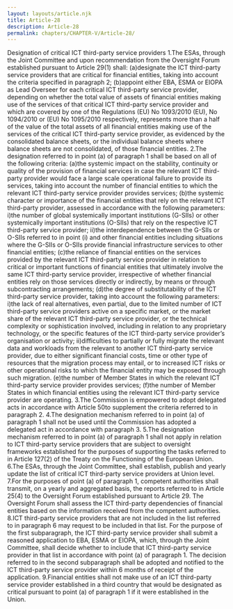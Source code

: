 ```yaml
---
layout: layouts/article.njk
title: Article-28
description: Article-28
permalink: chapters/CHAPTER-V/Article-28/
---
```

Designation of critical ICT third-party service providers
1.The ESAs, through the Joint Committee and upon recommendation from the Oversight Forum established pursuant  to  Article 29(1) shall: 
(a)designate the ICT third-party service providers that are critical for financial entities, taking into account the criteria specified in paragraph 2; 
(b)appoint either EBA, ESMA or EIOPA as Lead Overseer for each critical ICT third-party service provider, depending on whether the total value of assets of financial entities making use of the services of that critical ICT third-party service provider and which are covered by one of the Regulations (EU) No 1093/2010 (EU), No 1094/2010 or (EU) No 1095/2010 respectively, represents more than a half of the value of the total assets of all financial entities making use of the services of the critical ICT third-party service provider, as evidenced by the consolidated balance sheets, or the individual balance sheets where balance sheets are not consolidated, of those financial entities. 
2.The designation referred to in point (a) of paragraph 1 shall be based on all of the following criteria:
(a)the systemic impact on the stability, continuity or quality of the provision of financial services in case the relevant ICT third-party provider would face a large scale operational failure to provide its services, taking into account the number of financial entities to which the relevant ICT third-party service provider provides services; 
(b)the systemic character or importance of the financial entities that rely on the relevant ICT third-party provider, assessed in accordance with the following parameters:
i)the number of global systemically important institutions (G-SIIs) or other systemically important institutions (O-SIIs) that rely on the respective ICT third-party service provider;
ii)the interdependence between the G-SIIs or O-SIIs referred to in point (i) and other financial entities including situations where the G-SIIs or O-SIIs provide financial infrastructure services to other financial entities;
(c)the reliance of financial entities on the services provided by the relevant ICT third-party service provider in relation to critical or important functions of financial entities that ultimately involve the same ICT third-party service provider, irrespective of whether financial entities rely on those services directly or indirectly, by means or through subcontracting arrangements; 
(d)the degree of substitutability of the ICT third-party service provider, taking into account the following parameters: 
i)the lack of real alternatives, even partial, due to the limited number of ICT third-party service providers active on a specific market, or the market share of the relevant ICT third-party service provider, or the technical complexity or sophistication involved, including in relation to any proprietary technology, or the specific features of the ICT third-party service provider’s organisation or activity; 
ii)difficulties to partially or fully migrate the relevant data and workloads from the relevant to another ICT third-party service provider, due to either significant financial costs, time or other type of resources that the migration process may entail, or to increased ICT risks or other operational risks to which the financial entity may be exposed through such migration.
(e)the number of Member States in which the relevant ICT third-party service provider provides services;
(f)the number of Member States in which financial entities using the relevant ICT third-party service provider are operating.
3.The Commission is empowered to adopt delegated acts in accordance with Article 50to supplement the criteria referred to in paragraph 2.
4.The designation mechanism referred to in point (a) of paragraph 1 shall not be used until the Commission has adopted a delegated act in accordance with paragraph 3.
5.The designation mechanism referred to in point (a) of paragraph 1 shall not apply in relation to ICT third-party service providers that are subject to oversight frameworks established for the purposes of supporting the tasks referred to in Article 127(2) of the Treaty on the Functioning of the European Union.
6.The ESAs, through the Joint Committee, shall establish, publish and yearly update the list of critical ICT third-party service providers at Union level. 
7.For the purposes of point (a) of paragraph 1, competent authorities shall transmit, on a yearly and aggregated basis, the reports referred to in Article 25(4) to the Oversight Forum established pursuant to Article 29. The Oversight Forum shall assess  the ICT third-party dependencies of financial entities based on the information received from the competent authorities. 
8.ICT third-party service providers that are not included in the list referred to in paragraph 6 may request to be included in that list. 
For the purpose of the first subparagraph, the ICT third-party service provider shall submit a reasoned application to EBA, ESMA or EIOPA, which, through the Joint Committee, shall decide whether to include that ICT third-party service provider in that list in accordance with point (a) of paragraph 1.
The decision referred to in the second subparagraph shall be adopted and notified to the ICT third-party service provider within 6 months of receipt of the application.
9.Financial entities shall not make use of an ICT third-party service provider established in a third country that would be designated as critical pursuant to point (a) of paragraph 1 if it were established in the Union. 

